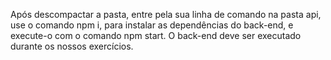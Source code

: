 Após descompactar a pasta, entre pela sua linha de comando na pasta api, use o comando npm i, para instalar as dependências do back-end, e execute-o com o comando npm start. O back-end deve ser executado durante os nossos exercícios.
